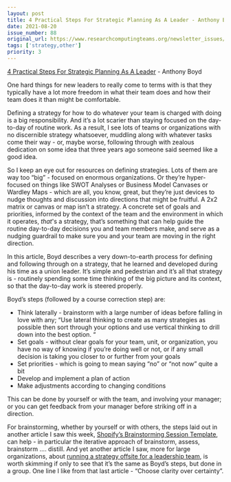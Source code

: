 ```yaml
---
layout: post
title: 4 Practical Steps For Strategic Planning As A Leader - Anthony Boyd
date: 2021-08-20
issue_number: 88
original_url: https://www.researchcomputingteams.org/newsletter_issues/0088
tags: ['strategy,other']
priority: 3
---
```


<!-- markdownlint-disable MD033 -->
<!-- markdownlint-disable MD041 -->
<!-- markdownlint-disable MD049 -->

[4 Practical Steps For Strategic Planning As A Leader](https://byanthonyboyd.com/4-practical-steps-for-strategic-planning-as-a-leader-a62c2b6be425) - Anthony Boyd

One hard things for new leaders to really come to terms with is that they typically have a lot more freedom in what their team does and how their team does it than might be comfortable.

Defining a strategy for how to do whatever your team is charged with doing is a big responsibility.  And it’s a lot scarier than staying focused on the day-to-day of routine work.  As a result, I see lots of teams or organizations with no discernible strategy whatsoever, muddling along with whatever tasks come their way - or, maybe worse, following through with zealous dedication on some idea that three years ago someone said seemed like a good idea.

So I keep an eye out for resources on defining strategies.  Lots of them are way too “big” - focused on enormous organizations.  Or they’re hyper-focused on things like SWOT Analyses or Business Model Canvases or Wardley Maps - which are all, you know, great, but they’re just devices to nudge thoughts and discussion into directions that might be fruitful.  A 2x2 matrix or canvas or map isn’t a strategy.  A concrete set of goals and priorities, informed by the context of the team and the environment in which it operates, *that*'s a strategy, that’s something that can help guide the routine day-to-day decisions you and team members make, and serve as a nudging guardrail to make sure you and your team are moving in the right direction.

In this article, Boyd describes a very down-to-earth process for defining and following through on a strategy, that he learned and developed during his time as a union leader.  It’s simple and pedestrian and it’s all that strategy is - routinely spending some time thinking of the big picture and its context, so that the day-to-day work is steered properly.

Boyd’s steps (followed by a course correction step) are:

- Think laterally - brainstorm with a large number of ideas before falling in love with any; “Use lateral thinking to create as many strategies as possible then sort through your options and use vertical thinking to drill down into the best option. “
- Set goals - without clear goals for your team, unit, or organization, you have no way of knowing if you’re doing well or not, or if any small decision is taking you closer to or further from your goals
- Set priorities - which is going to mean saying “no” or “not now” quite a bit
- Develop and implement a plan of action
- Make adjustments according to changing conditions

This can be done by yourself or with the team, and involving your manager; or you can get feedback from your manager before striking off in a direction.

For brainstorming, whether by yourself or with others, the steps laid out in another article I saw this week, [Shopify’s Brainstorming Session Template](https://fellow.app/meeting-templates/shopify-brainstorming-session-template/), can help - in particular the iterative approach of brainstorm, assess, brainstorm …. distill.  And yet another article I saw, more for large organizations, about [running a strategy offsite for a leadership team](https://medium.dave-bailey.com/how-to-design-an-effective-strategy-offsite-6a390b5f5fc2), is worth skimming if only to see that it’s the same as Boyd’s steps, but done in a group.   One line I like from that last article - “Choose clarity over certainty”.
